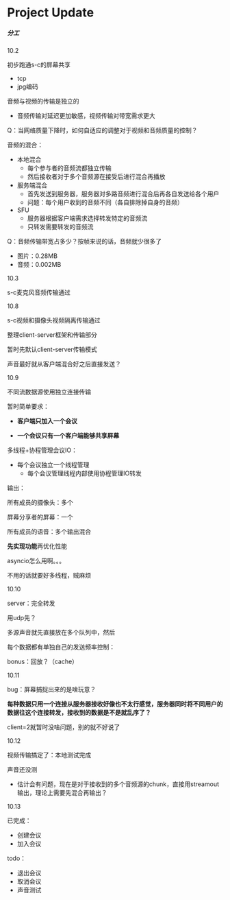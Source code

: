# Project Update

##### 分工

10.2

初步跑通s-c的屏幕共享

- tcp
- jpg编码

音频与视频的传输是独立的

- 音频传输对延迟更加敏感，视频传输对带宽需求更大

Q：当网络质量下降时，如何自适应的调整对于视频和音频质量的控制？

音频的混合：

- 本地混合
  - 每个参与者的音频流都独立传输
  - 然后接收者对于多个音频源在接受后进行混合再播放
- 服务端混合
  - 首先发送到服务器，服务器对多路音频进行混合后再各自发送给各个用户
  - 问题：每个用户收到的音频不同（各自排除掉自身的音频）
- SFU
  - 服务器根据客户端需求选择转发特定的音频流
  - 只转发需要转发的音频流

Q：音频传输带宽占多少？按帧来说的话，音频就少很多了

- 图片：0.28MB
- 音频：0.002MB

10.3

s-c麦克风音频传输通过

10.8

s-c视频和摄像头视频隔离传输通过

整理client-server框架和传输部分

暂时先默认client-server传输模式

声音最好就从客户端混合好之后直接发送？

10.9

不同流数据源使用独立连接传输

暂时简单要求：

- **客户端只加入一个会议**

- **一个会议只有一个客户端能够共享屏幕**

多线程+协程管理会议IO：

- 每个会议独立一个线程管理
  - 每个会议管理线程内部使用协程管理IO转发

输出：

所有成员的摄像头：多个

屏幕分享者的屏幕：一个

所有成员的语音：多个输出混合

**先实现功能**再优化性能



asyncio怎么用啊。。。

不用的话就要好多线程，贼麻烦

10.10

server：完全转发

用udp先？

多源声音就先直接放在多个队列中，然后

每个数据都有单独自己的发送频率控制：

bonus：回放？（cache）

10.11

bug：屏幕捕捉出来的是啥玩意？

**每种数据只用一个连接从服务器接收好像也不太行感觉，服务器同时将不同用户的数据往这个连接转发，接收到的数据是不是就乱序了？**

client=2就暂时没啥问题，别的就不好说了

10.12

视频传输搞定了：本地测试完成

声音还没测

- 估计会有问题，现在是对于接收到的多个音频源的chunk，直接用streamout输出，理论上需要先混合再输出？

10.13

已完成：

- 创建会议
- 加入会议

todo：

- 退出会议
- 取消会议
- 声音测试